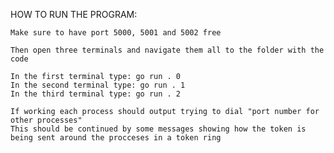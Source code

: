 HOW TO RUN THE PROGRAM:

    Make sure to have port 5000, 5001 and 5002 free

    Then open three terminals and navigate them all to the folder with the code

    In the first terminal type: go run . 0
    In the second terminal type: go run . 1
    In the third terminal type: go run . 2

    If working each process should output trying to dial "port number for other processes"
    This should be continued by some messages showing how the token is being sent around the procceses in a token ring

